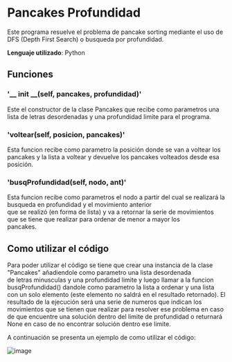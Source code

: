 # Pancakes Profundidad

Este programa resuelve el problema de pancake sorting mediante el uso de DFS (Depth First Search) o busqueda por profundidad.

**Lenguaje utilizado**: Python

## Funciones

 ### **'__ init __(self, pancakes, profundidad)'**
 Este el constructor de la clase Pancakes que recibe como parametros una lista de letras desordenadas y una profundidad limite para el programa.
 ### **'voltear(self, posicion, pancakes)'**
 
Esta funcion recibe como parametro la posición donde se van a voltear los pancakes y la lista a voltear y devuelve los pancakes volteados desde esa posición.

 ### **'busqProfundidad(self, nodo, ant)'**
 Esta funcion recibe como parametros el nodo a partir del cual se realizará la busqueda en profundidad y el movimiento anterior  
  que se realizó (en forma de lista) y va a retornar la serie de movimientos que se tiene que realizar para ordenar de menor a mayor los  
 pancakes.
 
 ## Como utilizar el código
 Para poder utilizar el código se tiene que crear una instancia de la clase "Pancakes" añadiendole como parametro una lista desordenada  
 de letras minusculas y una profundidad limite y luego llamar a la funcion busqProfundidad() dandole como parametro la lista a ordenar y una lista con un solo elemento (este elemento no saldrá en el resultado retornado). El resultado de la ejecución será una serie de numeros que indican los movimientos que se tienen que realizar para resolver ese problema en caso de que encuentre una solución dentro del limite de profundidad 
 o returnará None en caso de no encontrar solución dentro ese limite.
 
A continuación se presenta un ejemplo de como utilizar el código:

![image](https://user-images.githubusercontent.com/125157604/229007152-0eee6b19-5f7f-4334-a297-b48c5be75417.png)
